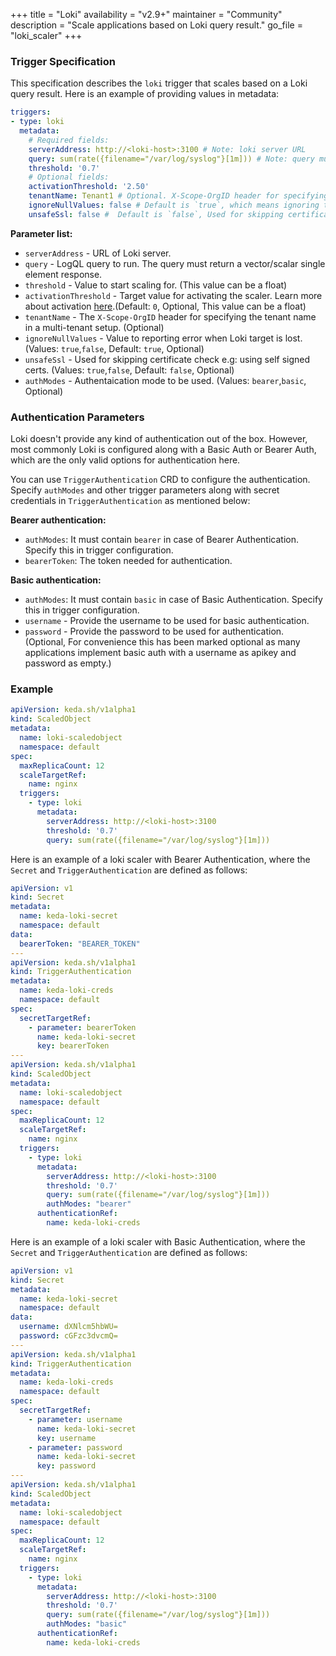 +++
title = "Loki"
availability = "v2.9+"
maintainer = "Community"
description = "Scale applications based on Loki query result."
go_file = "loki_scaler"
+++

### Trigger Specification

This specification describes the `loki` trigger that scales based on a Loki query result. Here is an example of providing values in metadata:

```yaml
triggers:
- type: loki
  metadata:
    # Required fields:
    serverAddress: http://<loki-host>:3100 # Note: loki server URL 
    query: sum(rate({filename="/var/log/syslog"}[1m])) # Note: query must return a vector/scalar single element response
    threshold: '0.7'
    # Optional fields:
    activationThreshold: '2.50'
    tenantName: Tenant1 # Optional. X-Scope-OrgID header for specifying the tenant name in a multi-tenant setup.
    ignoreNullValues: false # Default is `true`, which means ignoring the empty value list from Loki. Set to `false` the scaler will return error when Loki target is lost
    unsafeSsl: false #  Default is `false`, Used for skipping certificate check when having self signed certs for Loki endpoint
```

**Parameter list:**

- `serverAddress` - URL of Loki server.
- `query` - LogQL query to run. The query must return a vector/scalar single element response.
- `threshold` - Value to start scaling for. (This value can be a float)
- `activationThreshold` - Target value for activating the scaler. Learn more about activation [here](./../concepts/scaling-deployments.md#activating-and-scaling-thresholds).(Default: `0`, Optional, This value can be a float)
- `tenantName` - The `X-Scope-OrgID` header for specifying the tenant name in a multi-tenant setup. (Optional)
- `ignoreNullValues` - Value to reporting error when Loki target is lost. (Values: `true`,`false`, Default: `true`, Optional)
- `unsafeSsl` - Used for skipping certificate check e.g: using self signed certs. (Values: `true`,`false`, Default: `false`, Optional)
- `authModes` - Authentaication mode to be used. (Values: `bearer`,`basic`, Optional)

### Authentication Parameters

Loki doesn't provide any kind of authentication out of the box. However, most commonly Loki is configured along with a Basic Auth or Bearer Auth, which are the only valid options for authentication here.

You can use `TriggerAuthentication` CRD to configure the authentication. Specify `authModes` and other trigger parameters along with secret credentials in `TriggerAuthentication` as mentioned below:

**Bearer authentication:**
- `authModes`: It must contain `bearer` in case of Bearer Authentication. Specify this in trigger configuration.
- `bearerToken`: The token needed for authentication.

**Basic authentication:**
- `authModes`: It must contain `basic` in case of Basic Authentication. Specify this in trigger configuration.
- `username` - Provide the username to be used for basic authentication.
- `password` - Provide the password to be used for authentication. (Optional, For convenience this has been marked optional as many applications implement basic auth with a username as apikey and password as empty.)

### Example

```yaml
apiVersion: keda.sh/v1alpha1
kind: ScaledObject
metadata:
  name: loki-scaledobject
  namespace: default
spec:
  maxReplicaCount: 12
  scaleTargetRef:
    name: nginx
  triggers:
    - type: loki
      metadata:
        serverAddress: http://<loki-host>:3100
        threshold: '0.7'
        query: sum(rate({filename="/var/log/syslog"}[1m]))
```

Here is an example of a loki scaler with Bearer Authentication, where the `Secret` and `TriggerAuthentication` are defined as follows:

```yaml
apiVersion: v1
kind: Secret
metadata:
  name: keda-loki-secret
  namespace: default
data:
  bearerToken: "BEARER_TOKEN"
---
apiVersion: keda.sh/v1alpha1
kind: TriggerAuthentication
metadata:
  name: keda-loki-creds
  namespace: default
spec:
  secretTargetRef:
    - parameter: bearerToken
      name: keda-loki-secret
      key: bearerToken
---
apiVersion: keda.sh/v1alpha1
kind: ScaledObject
metadata:
  name: loki-scaledobject
  namespace: default
spec:
  maxReplicaCount: 12
  scaleTargetRef:
    name: nginx
  triggers:
    - type: loki
      metadata:
        serverAddress: http://<loki-host>:3100
        threshold: '0.7'
        query: sum(rate({filename="/var/log/syslog"}[1m]))
        authModes: "bearer"
      authenticationRef:
        name: keda-loki-creds
```

Here is an example of a loki scaler with Basic Authentication, where the `Secret` and `TriggerAuthentication` are defined as follows:

```yaml
apiVersion: v1
kind: Secret
metadata:
  name: keda-loki-secret
  namespace: default
data:
  username: dXNlcm5hbWU=
  password: cGFzc3dvcmQ=
---
apiVersion: keda.sh/v1alpha1
kind: TriggerAuthentication
metadata:
  name: keda-loki-creds
  namespace: default
spec:
  secretTargetRef:
    - parameter: username
      name: keda-loki-secret
      key: username
    - parameter: password
      name: keda-loki-secret
      key: password
---
apiVersion: keda.sh/v1alpha1
kind: ScaledObject
metadata:
  name: loki-scaledobject
  namespace: default
spec:
  maxReplicaCount: 12
  scaleTargetRef:
    name: nginx
  triggers:
    - type: loki
      metadata:
        serverAddress: http://<loki-host>:3100
        threshold: '0.7'
        query: sum(rate({filename="/var/log/syslog"}[1m]))
        authModes: "basic"
      authenticationRef:
        name: keda-loki-creds
```
